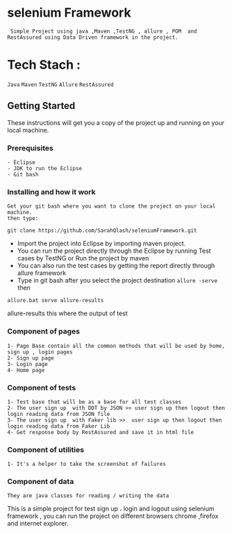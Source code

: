 # selenium Framework
     Simple Project using java ,Maven ,TestNG , allure , POM  and RestAssured using Data Driven framework in the project.

# Tech Stach :

  ``` Java ```
  ``` Maven ```
  ``` TestNG ```
  ``` Allure ```
  ``` RestAssured ```

## Getting Started
   These instructions will get you a copy of the project up and running on your local machine.

### Prerequisites

	- Eclipse
	- JDK to run the Eclipse
	- Git bash

### Installing and how it work
	Get your git bash where you want to clone the project on your local machine.
	then type:
```
git clone https://github.com/SarahQlash/seleniumFramework.git
```
* Import the project into Eclipse by importing maven project.
* You can run the project directly through the Eclipse by running Test cases by TestNG or Run the project by maven
* You can also run the test cases by getting the report directly through allure framework
* Type in git bash after you select the project destination `allure -serve` then
```
allure.bat serve allure-results
```
allure-results this where the output of test

### Component of pages
	1- Page Base contain all the common methods that will be used by home, sign up , login pages
	2- Sign up page 
	3- Login page
	4- Home page

### Component of tests
	1- Test base that will be as a base for all test classes 
	2- The user sign up  with DDT by JSON >> user sign up then logout then login reading data from JSON file
	3- The user sign up  with Faker lib >>  user sign up then logout then login reading data from Faker Lib
	4- Get response body by RestAssured and save it in html file

### Component of utilities
	1- It's a helper to take the screenshot of failures

### Component of data
	They are java classes for reading / writing the data

This is a simple project for test sign up ، login and logout  using selenium framework , you can run the project on different browsers chrome ,firefox and internet explorer.
